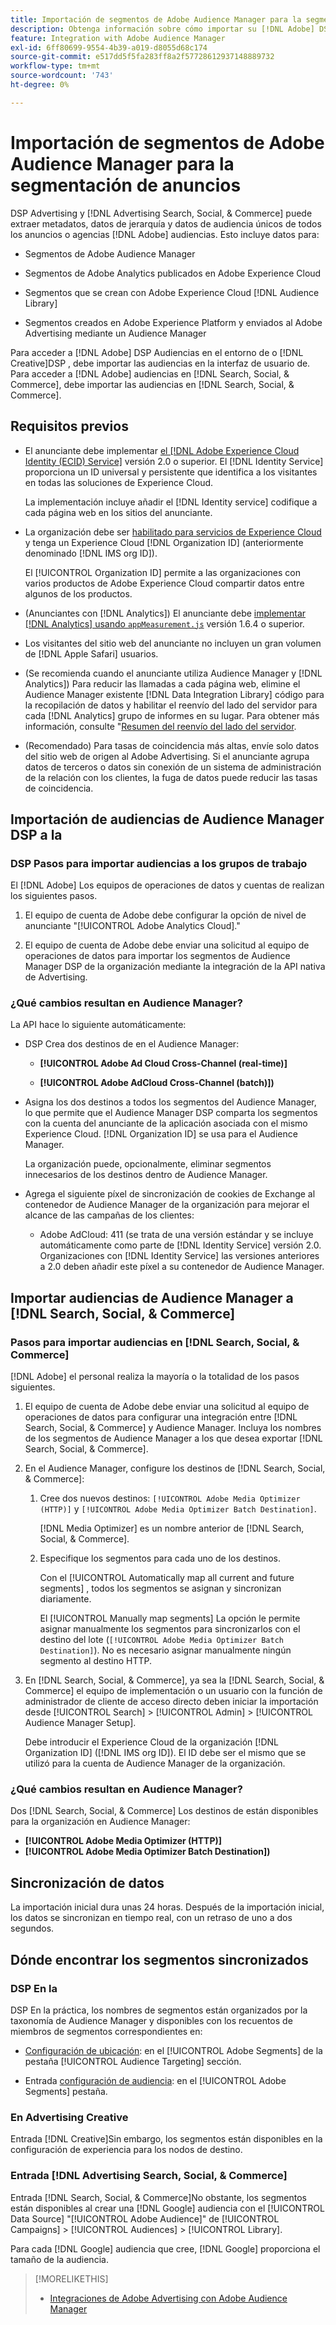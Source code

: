 ```yaml
---
title: Importación de segmentos de Adobe Audience Manager para la segmentación de anuncios
description: Obtenga información sobre cómo importar su [!DNL Adobe] DSP Audiencias de en Advertising y Search con Adobe Audience Manager
feature: Integration with Adobe Audience Manager
exl-id: 6ff80699-9554-4b39-a019-d8055d68c174
source-git-commit: e517dd5f5fa283ff8a2f57728612937148889732
workflow-type: tm+mt
source-wordcount: '743'
ht-degree: 0%

---
```


# Importación de segmentos de Adobe Audience Manager para la segmentación de anuncios

DSP Advertising y [!DNL Advertising Search, Social, & Commerce] puede extraer metadatos, datos de jerarquía y datos de audiencia únicos de todos los anuncios o agencias [!DNL Adobe] audiencias<!-- segments or audiences? Standardize terms per AAM's docs -->. Esto incluye datos para:

* Segmentos de Adobe Audience Manager

* Segmentos de Adobe Analytics publicados en Adobe Experience Cloud

* Segmentos que se crean con Adobe Experience Cloud [!DNL Audience Library]

* Segmentos creados en Adobe Experience Platform y enviados al Adobe Advertising mediante un Audience Manager

Para acceder a [!DNL Adobe] DSP Audiencias en el entorno de o [!DNL Creative]DSP , debe importar las audiencias en la interfaz de usuario de. Para acceder a [!DNL Adobe] audiencias en [!DNL Search, Social, & Commerce], debe importar las audiencias en [!DNL Search, Social, & Commerce].

## Requisitos previos

* El anunciante debe implementar [el [!DNL Adobe Experience Cloud Identity (ECID) Service]](https://experienceleague.adobe.com/docs/id-service/using/intro/overview.html) versión 2.0 o superior. El [!DNL Identity Service] proporciona un ID universal y persistente que identifica a los visitantes en todas las soluciones de Experience Cloud.

  La implementación incluye añadir el [!DNL Identity service] codifique a cada página web en los sitios del anunciante.

* La organización debe ser [habilitado para servicios de Experience Cloud](https://experienceleague.adobe.com/docs/core-services/interface/services/core-services.html) y tenga un Experience Cloud [!DNL Organization ID] (anteriormente denominado [!DNL IMS org ID]).

  El [!UICONTROL Organization ID] permite a las organizaciones con varios productos de Adobe Experience Cloud compartir datos entre algunos de los productos.

* (Anunciantes con [!DNL Analytics]) El anunciante debe [implementar [!DNL Analytics] usando `appMeasurement.js`](https://experienceleague.adobe.com/docs/analytics/implementation/js/overview.html) versión 1.6.4 o superior.

* Los visitantes del sitio web del anunciante no incluyen un gran volumen de [!DNL Apple Safari] usuarios.

* (Se recomienda cuando el anunciante utiliza Audience Manager y [!DNL Analytics]) Para reducir las llamadas a cada página web, elimine el Audience Manager existente [!DNL Data Integration Library] código para la recopilación de datos y habilitar el reenvío del lado del servidor para cada [!DNL Analytics] grupo de informes en su lugar. Para obtener más información, consulte &quot;[Resumen del reenvío del lado del servidor](https://experienceleague.adobe.com/docs/analytics/admin/admin-tools/server-side-forwarding/ssf.html).

* (Recomendado) Para tasas de coincidencia más altas, envíe solo datos del sitio web de origen al Adobe Advertising. Si el anunciante agrupa datos de terceros o datos sin conexión de un sistema de administración de la relación con los clientes, la fuga de datos puede reducir las tasas de coincidencia.

## Importación de audiencias de Audience Manager DSP a la

### DSP Pasos para importar audiencias a los grupos de trabajo

El [!DNL Adobe] Los equipos de operaciones de datos y cuentas de realizan los siguientes pasos.

1. El equipo de cuenta de Adobe debe configurar la opción de nivel de anunciante &quot;[!UICONTROL Adobe Analytics Cloud].&quot;

1. El equipo de cuenta de Adobe debe enviar una solicitud<!-- Submit a request as a JIRA task? --> al equipo de operaciones de datos<!-- implementation team? --> para importar los segmentos de Audience Manager DSP de la organización mediante la integración de la API nativa de Advertising.

### ¿Qué cambios resultan en Audience Manager?

La API hace lo siguiente automáticamente:

* DSP Crea dos destinos de en el Audience Manager:

   * **[!UICONTROL Adobe Ad Cloud Cross-Channel (real-time)]**

   * **[!UICONTROL Adobe AdCloud Cross-Channel (batch)])**

* Asigna los dos destinos a todos los segmentos del Audience Manager, lo que permite que el Audience Manager DSP comparta los segmentos con la cuenta del anunciante de la aplicación asociada con el mismo Experience Cloud. [!DNL Organization ID] se usa para el Audience Manager. <!-- Verify -->

  La organización puede, opcionalmente, eliminar segmentos innecesarios de los destinos dentro de Audience Manager.

* Agrega el siguiente píxel de sincronización de cookies de Exchange al contenedor de Audience Manager de la organización para mejorar el alcance de las campañas de los clientes:

   * Adobe AdCloud: 411 (se trata de una versión estándar y se incluye automáticamente como parte de [!DNL Identity Service] versión 2.0. Organizaciones con [!DNL Identity Service] las versiones anteriores a 2.0 deben añadir este píxel a su contenedor de Audience Manager.

## Importar audiencias de Audience Manager a [!DNL Search, Social, & Commerce]

### Pasos para importar audiencias en [!DNL Search, Social, & Commerce]

[!DNL Adobe] el personal realiza la mayoría o la totalidad de los pasos siguientes.

1. El equipo de cuenta de Adobe debe enviar una solicitud al equipo de operaciones de datos para configurar una integración entre [!DNL Search, Social, & Commerce] y Audience Manager. Incluya los nombres de los segmentos de Audience Manager a los que desea exportar [!DNL Search, Social, & Commerce].

1. En el Audience Manager, configure los destinos de [!DNL Search, Social, & Commerce]:

   1. Cree dos nuevos destinos: `[!UICONTROL Adobe Media Optimizer (HTTP)]` y `[!UICONTROL Adobe Media Optimizer Batch Destination]`.

      [!DNL Media Optimizer] es un nombre anterior de [!DNL Search, Social, & Commerce].

   1. Especifique los segmentos para cada uno de los destinos.

      Con el [!UICONTROL Automatically map all current and future segments] , todos los segmentos se asignan y sincronizan diariamente.

      El [!UICONTROL Manually map segments] La opción le permite asignar manualmente los segmentos para sincronizarlos con el destino del lote (`[!UICONTROL Adobe Media Optimizer Batch Destination]`). No es necesario asignar manualmente ningún segmento al destino HTTP.

1. En [!DNL Search, Social, & Commerce], ya sea la [!DNL Search, Social, & Commerce] el equipo de implementación o un usuario con la función de administrador de cliente de acceso directo deben iniciar la importación desde [!UICONTROL Search] > [!UICONTROL Admin] > [!UICONTROL Audience Manager Setup].

   Debe introducir el Experience Cloud de la organización [!DNL Organization ID] ([!DNL IMS org ID]). El ID debe ser el mismo que se utilizó para la cuenta de Audience Manager de la organización.

### ¿Qué cambios resultan en Audience Manager?

Dos [!DNL Search, Social, & Commerce] Los destinos de están disponibles para la organización en Audience Manager:

* **[!UICONTROL Adobe Media Optimizer (HTTP)]**
* **[!UICONTROL Adobe Media Optimizer Batch Destination])**

## Sincronización de datos

La importación inicial dura unas 24 horas. Después de la importación inicial, los datos se sincronizan en tiempo real, con un retraso de uno a dos segundos.

<!--
### How DSP Syncs the Data

DSP syncs the data automatically using the [!DNL Adobe Experience Cloud Identity (ECID) Service]. During synchronization, the [!DNL ECID Service] calls Adobe Advertising at [!DNL cm.eversttech.net]. Because Adobe Advertising is a trusted domain, ID syncs take place from parent pages rather than within the destination publishing iframes, as they do with most third-party activation partners. Audience Manager identifies unique users by device IDs, using the [Audience Manager [!DNL Unique User ID (AAM UUID)]](https://experienceleague.adobe.com/docs/audience-manager/user-guide/reference/ids-in-aam.html#global-device-ids), also called the [!DNL Device ID].

![Synchronization of [!DNL Adobe] audiences in DSP](/help/integrations/assets/audience-manager-sync.png)

### How Search Syncs the Data
-->

<!-- 
Segment membership data is sent only after one of the following events occurs:

* (Advertisers with DSP):

  * The segment is targeted in an Adobe Advertising display ad.

  * The segment is added to the [!DNL Adobe AdCloud Cross-Channel] batch and real-time destinations within the Audience Manager user interface.

* (Advertisers with [!DNL Search, Social, & Commerce]):

  * The segment is targeted in an Adobe Advertising search ad.

  * The segment is added to the [!DNL Adobe Media Optimizer] batch and HTTP destinations within the Audience Manager user interface.
 -->
<!-- Is membership data/whatever available in Creative? If so, does it show the same as DSP? -->

## Dónde encontrar los segmentos sincronizados

### DSP En la

DSP En la práctica, los nombres de segmentos están organizados por la taxonomía de Audience Manager y disponibles con los recuentos de miembros de segmentos correspondientes en:

* [Configuración de ubicación](/help/dsp/campaign-management/placements/placement-settings.md#audience-targeting): en el [!UICONTROL Adobe Segments] de la pestaña [!UICONTROL Audience Targeting] sección.

* Entrada [configuración de audiencia](/help/dsp/audiences/audience-settings.md): en el [!UICONTROL Adobe Segments] pestaña.

### En Advertising Creative

Entrada [!DNL Creative]Sin embargo, los segmentos están disponibles en la configuración de experiencia para los nodos de destino.

### Entrada [!DNL Advertising Search, Social, & Commerce]

Entrada [!DNL Search, Social, & Commerce]No obstante, los segmentos están disponibles al crear una [!DNL Google] audiencia con el [!UICONTROL Data Source] &quot;[!UICONTROL Adobe Audience]&quot; de [!UICONTROL Campaigns] > [!UICONTROL Audiences] > [!UICONTROL Library].

Para cada [!DNL Google] audiencia que cree, [!DNL Google] proporciona el tamaño de la audiencia.

>[!MORELIKETHIS]
>
>* [Integraciones de Adobe Advertising con Adobe Audience Manager](/help/integrations/audience-manager/overview.md)
